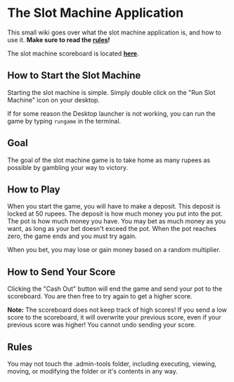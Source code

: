 # The Slot Machine Application
This small wiki goes over what the slot machine application is, and how to use it. **Make sure to read the [rules](#Rules)!**

The slot machine scoreboard is located **[here](https://1.80.202.56:5000)**.

## How to Start the Slot Machine
Starting the slot machine is simple. Simply double click on the "Run Slot Machine" icon on your desktop.

If for some reason the Desktop launcher is not working, you can run the game by typing `rungame` in the terminal.

## Goal
The goal of the slot machine game is to take home as many rupees as possible by gambling your way to victory.

## How to Play
When you start the game, you will have to make a deposit. This deposit is locked at 50 rupees. The deposit is how much money you put into the pot. The pot is how much money you have. You may bet as much money as you want, as long as your bet doesn't exceed the pot. When the pot reaches zero, the game ends and you must try again.

When you bet, you may lose or gain money based on a random multiplier.

## How to Send Your Score
Clicking the "Cash Out" button will end the game and send your pot to the scoreboard. You are then free to try again to get a higher score.

**Note:** The scoreboard does not keep track of high scores! If you send a low score to the scoreboard, it will overwrite your previous score, even if your previous score was higher! You cannot undo sending your score.

## Rules
You may not touch the .admin-tools folder, including executing, viewing, moving, or modifying the folder or it's contents in any way.
